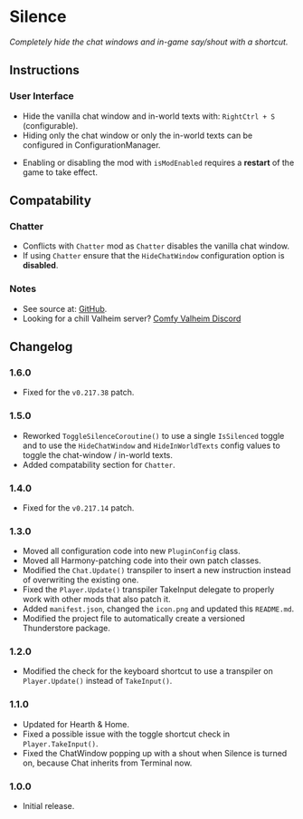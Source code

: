 # Silence

*Completely hide the chat windows and in-game say/shout with a shortcut.*

## Instructions

### User Interface

  * Hide the vanilla chat window and in-world texts with: `RightCtrl + S` (configurable).
  * Hiding only the chat window or only the in-world texts can be configured in ConfigurationManager.

  - Enabling or disabling the mod with `isModEnabled` requires a **restart** of the game to take effect.

## Compatability

### Chatter

  * Conflicts with `Chatter` mod as `Chatter` disables the vanilla chat window.
  * If using `Chatter` ensure that the `HideChatWindow` configuration option is **disabled**.

### Notes

  * See source at: [GitHub](https://github.com/redseiko/ComfyMods/tree/main/Silence).
  * Looking for a chill Valheim server? [Comfy Valheim Discord](https://discord.gg/ameHJz5PFk)

## Changelog

### 1.6.0

  * Fixed for the `v0.217.38` patch.

### 1.5.0

  * Reworked `ToggleSilenceCoroutine()` to use a single `IsSilenced` toggle and to use the `HideChatWindow` and
    `HideInWorldTexts` config values to toggle the chat-window / in-world texts.
  * Added compatability section for `Chatter`.

### 1.4.0

  * Fixed for the `v0.217.14` patch.

### 1.3.0

  * Moved all configuration code into new `PluginConfig` class.
  * Moved all Harmony-patching code into their own patch classes.
  * Modified the `Chat.Update()` transpiler to insert a new instruction instead of overwriting the existing one.
  * Fixed the `Player.Update()` transpiler TakeInput delegate to properly work with other mods that also patch it.
  * Added `manifest.json`, changed the `icon.png` and updated this `README.md`.
  * Modified the project file to automatically create a versioned Thunderstore package.

### 1.2.0

  * Modified the check for the keyboard shortcut to use a transpiler on `Player.Update()` instead of `TakeInput()`.

### 1.1.0

  * Updated for Hearth & Home.
  * Fixed a possible issue with the toggle shortcut check in `Player.TakeInput()`.
  * Fixed the ChatWindow popping up with a shout when Silence is turned on, because Chat inherits from Terminal now.

### 1.0.0

  * Initial release.
